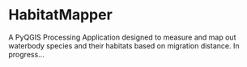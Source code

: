 # HabitatMapper
A PyQGIS Processing Application designed to measure and map out waterbody species and their habitats based on migration distance. In progress...
